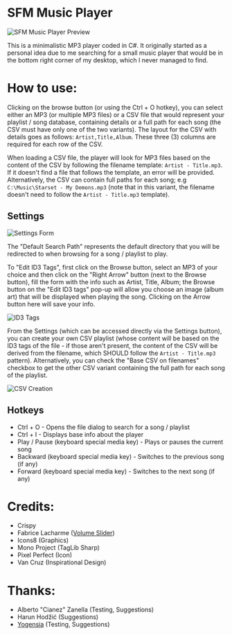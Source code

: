 # SFM Music Player

![](https://i.imgur.com/qcfUxYl.png "SFM Music Player Preview")

This is a minimalistic MP3 player coded in C#. It originally started as a personal idea due to me searching for a small music player that would be in the bottom right corner of my desktop, which I never managed to find.

# How to use:

Clicking on the browse button (or using the Ctrl + O hotkey), you can select either an MP3 (or multiple MP3 files) or a CSV file that would represent your playlist / song database, containing details or a full path for each song (the CSV must have only one of the two variants). The layout for the CSV with details goes as follows: `Artist,Title,Album`. These three (3) columns are required for each row of the CSV.

When loading a CSV file, the player will look for MP3 files based on the content of the CSV by following the filename template: `Artist - Title.mp3`. If it doesn't find a file that follows the template, an error will be provided. Alternatively, the CSV can contain full paths for each song; e.g `C:\Music\Starset - My Demons.mp3` (note that in this variant, the filename doesn't need to follow the `Artist - Title.mp3` template).

## Settings

![](https://i.imgur.com/vx45Fpb.png "Settings Form")


The "Default Search Path" represents the default directory that you will be redirected to when browsing for a song / playlist to play.

To "Edit ID3 Tags", first click on the Browse button, select an MP3 of your choice and then click on the "Right Arrow" button (next to the Browse button), fill the form with the info such as Artist, Title, Album; the Browse button on the "Edit ID3 tags" pop-up will allow you choose an image (album art) that will be displayed when playing the song. Clicking on the Arrow button here will save your info.

![](https://i.imgur.com/ieTSZRL.png "ID3 Tags")

From the Settings (which can be accessed directly via the Settings button), you can create your own CSV playlist (whose content will be based on the ID3 tags of the file - if those aren't present, the content of the CSV will be derived from the filename, which SHOULD follow the `Artist - Title.mp3` pattern). Alternatively, you can check the "Base CSV on filenames" checkbox to get the other CSV variant containing the full path for each song of the playlist.

![](https://i.imgur.com/Y0bzkpf.png "CSV Creation")

## Hotkeys

- Ctrl + O - Opens the file dialog to search for a song / playlist
- Ctrl + I - Displays base info about the player
- Play / Pause (keyboard special media key) - Plays or pauses the current song
- Backward (keyboard special media key) - Switches to the previous song (if any)
- Forward (keyboard special media key) - Switches to the next song (if any)

# Credits:

- Crispy 
- Fabrice Lacharme ([Volume Slider](https://github.com/fabricelacharme/ColorSlider))
- Icons8 (Graphics)
- Mono Project (TagLib Sharp)
- Pixel Perfect (Icon)
- Van Cruz (Inspirational Design)

# Thanks:

- Alberto "Cianez" Zanella (Testing, Suggestions)
- Harun Hodžić (Suggestions)
- [Yogensia](https://github.com/yogensia) (Testing, Suggestions)